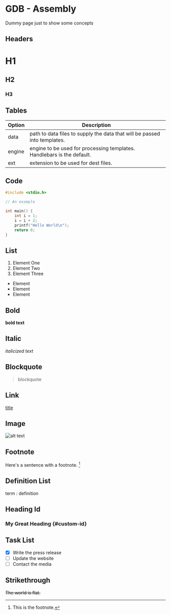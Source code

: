 # GDB - Assembly

Dummy page just to show some concepts

## Headers

# H1
## H2
### H3

## Tables

| Option | Description |
| ------ | ----------- |
| data   | path to data files to supply the data that will be passed into templates. |
| engine | engine to be used for processing templates. Handlebars is the default. |
| ext    | extension to be used for dest files. |

## Code

```c
#include <stdio.h>

// An example

int main() {
	int i = 1;
	i = i + 2;
	printf("Hello World\n");
	return 0;
}

```

## List

1. Element One
2. Element Two
3. Element Three

- Element
- Element
- Element

## Bold

**bold text**

## Italic

*italicized text*

## Blockquote

> blockquote

## Link 

[title](https://www.example.com)

## Image

![alt text](/images/logo-cs.png)

## Footnote

Here's a sentence with a footnote. [^1]

[^1]: This is the footnote.

## Definition List

term
: definition

## Heading Id

### My Great Heading {#custom-id}

## Task List 

- [x] Write the press release
- [ ] Update the website
- [ ] Contact the media

## Strikethrough

~~The world is flat.~~